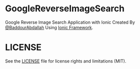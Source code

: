 # GoogleReverseImageSearch
Google Reverse Image Search Application with Ionic Created By [@BaddourAbdallah](http://twitter.com/baddourabdallah) Using [Ionic Framework](http://ionicframework.com/).

# LICENSE
See the [LICENSE](https://github.com/AbdallahBaddour/GoogleReverseImageSearch/blob/master/LICENSE.md) file for license rights and limitations (MIT).
